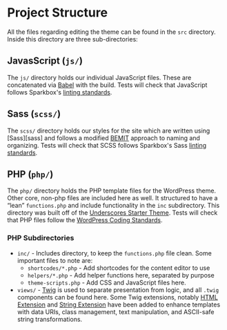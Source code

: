 Project Structure
=================

All the files regarding editing the theme can be found in the `src` directory. Inside this directory are three sub-directories:

JavasScript (`js/`)
-------------------

The `js/` directory holds our individual JavaScript files. These are concatenated via [Babel][babel] with the build. Tests will check that JavaScript follows Sparkbox's [linting standards][sb-eslint].

Sass (`scss/`)
--------------

The `scss/` directory holds our styles for the site which are written using [Sass][sass] and follows a modified [BEMIT][bemit] approach to naming and organizing. Tests will check that SCSS follows Sparkbox's Sass [linting standards][sb-stylelint].

PHP (`php/`)
--------------
The `php/` directory holds the PHP template files for the WordPress theme. Other core, non-php files are included here as well.  It structured to have a “lean” `functions.php` and include functionality in the `inc` subdirectory. This directory was built off of the [Underscores Starter Theme][underscores]. Tests will check that PHP files follow the [WordPress Coding Standards][wpcs].

### PHP Subdirectories

- `inc/` - Includes directory, to keep the `functions.php` file clean. Some important files to note are:
	- `shortcodes/*.php` - Add shortcodes for the content editor to use
	- `helpers/*.php` - Add helper functions here, separated by purpose
	- `theme-scripts.php` - Add CSS and JavaScript files here.
- `views/` - [Twig][twig] is used to separate presentation from logic, and all `.twig` components can be found here. Some Twig extensions, notably [HTML Extension][html-extension] and [String Extension][string-extension] have been added to enhance templates with data URIs, class management, text manipulation, and ASCII-safe string transformations.

[babel]:https://babeljs.io
[node]:https://nodejs.org/en/
[sb-eslint]:https://github.com/sparkbox/eslint-config-sparkbox
[sb-stylelint]:https://github.com/sparkbox/stylelint-config-sparkbox
[wpcs]:https://github.com/WordPress/WordPress-Coding-Standards
[bemit]:https://csswizardry.com/2015/08/bemit-taking-the-bem-naming-convention-a-step-further/
[twig]:https://twig.symfony.com/
[html-extension]:https://github.com/twigphp/html-extra
[string-extension]:https://github.com/twigphp/string-extra
[underscores]:https://underscores.me/
